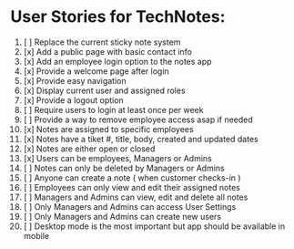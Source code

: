 # User Stories for TechNotes: 

1. [ ] Replace the current sticky note system
2. [x] Add a public page with basic contact info
3. [x] Add an employee login option to the notes app
4. [x] Provide a welcome page after login
5. [x] Provide easy navigation
6. [x] Display current user and assigned roles
7. [x] Provide a logout option 
8. [ ] Require users to login at least once per week
9. [ ] Provide a way to remove employee access asap if needed
10. [x] Notes are assigned to specific employees
11. [x] Notes have a tiket #, title, body, created and updated dates
12. [x] Notes are either open or closed
13. [x] Users can be employees, Managers or Admins
14. [ ] Notes can only be deleted by Managers or Admins 
15. [ ] Anyone can create a note ( when customer checks-in )
16. [ ] Employees can only view and edit their assigned notes 
17. [ ] Managers and Admins can view, edit and delete all notes 
18. [ ] Only Managers and Admins can access User Settings 
19. [ ] Only Managers and Admins can create new users 
20. [ ] Desktop mode is the most important but app should be available in mobile 